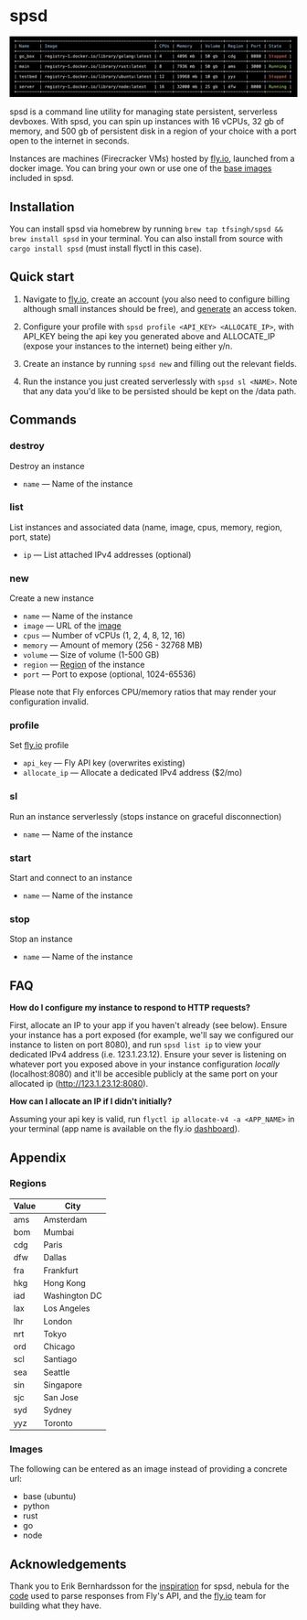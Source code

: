 # spsd

![spsd](resources/list.png)

spsd is a command line utility for managing state persistent, serverless devboxes. With spsd, you can spin up instances with 16 vCPUs, 32 gb of memory, and 500 gb of persistent disk in a region of your choice with a port open to the internet in seconds.

Instances are machines (Firecracker VMs) hosted by [fly.io](https://fly.io), launched from a docker image. You can bring your own or use one of the [base images](#images) included in spsd.

## Installation

You can install spsd via homebrew by running ```brew tap tfsingh/spsd && brew install spsd``` in your terminal. You can also install from source with ```cargo install spsd``` (must install flyctl in this case).

## Quick start

1. Navigate to [fly.io](https://fly.io), create an account (you also need to configure billing although small instances should be free), and [generate](https://fly.io/user/personal_access_tokens) an access token.

2. Configure your profile with ```spsd profile <API_KEY> <ALLOCATE_IP>```, with API_KEY being the api key you generated above and ALLOCATE_IP (expose your instances to the internet) being either y/n.

3. Create an instance by running ```spsd new``` and filling out the relevant fields.

4. Run the instance you just created serverlessly with ```spsd sl <NAME>```. Note that any data you'd like to be persisted should be kept on the /data path.

## Commands

### destroy

Destroy an instance

- `name` — Name of the instance

### list

List instances and associated data (name, image, cpus, memory, region, port, state)

- `ip` — List attached IPv4 addresses (optional)

### new

Create a new instance

- `name` — Name of the instance
- `image` — URL of the [image](#images)
- `cpus` — Number of vCPUs (1, 2, 4, 8, 12, 16)
- `memory` — Amount of memory (256 - 32768 MB)
- `volume` — Size of volume (1-500 GB)
- `region` — [Region](#regions) of the instance
- `port` — Port to expose (optional, 1024-65536)

Please note that Fly enforces CPU/memory ratios that may render your configuration invalid.

### profile

Set [fly.io](https://fly.io) profile

- `api_key` — Fly API key (overwrites existing)
- `allocate_ip` — Allocate a dedicated IPv4 address ($2/mo)

### sl

Run an instance serverlessly (stops instance on graceful disconnection)

- `name` — Name of the instance

### start

Start and connect to an instance

- `name` — Name of the instance

### stop

Stop an instance

- `name` — Name of the instance

## FAQ

**How do I configure my instance to respond to HTTP requests?**

First, allocate an IP to your app if you haven't already (see below). Ensure your instance has a port exposed (for example, we'll say we configured our instance to listen on port 8080), and run ```spsd list ip``` to view your dedicated IPv4 address (i.e. 123.1.23.12). Ensure your sever is listening on whatever port you exposed above in your instance configuration _locally_ (localhost:8080) and it'll be accesible publicly at the same port on your allocated ip (http://123.1.23.12:8080).

**How can I allocate an IP if I didn't initially?**

Assuming your api key is valid, run ```flyctl ip allocate-v4 -a <APP_NAME>``` in your terminal (app name is available on the fly.io [dashboard](https://fly.io/dashboard)).

## Appendix

### Regions

| Value   | City         |
| ------- | ------------ |
| ams     | Amsterdam    |
| bom     | Mumbai       |
| cdg     | Paris        |
| dfw     | Dallas       |
| fra     | Frankfurt    |
| hkg     | Hong Kong    |
| iad     | Washington DC|
| lax     | Los Angeles  |
| lhr     | London       |
| nrt     | Tokyo        |
| ord     | Chicago      |
| scl     | Santiago     |
| sea     | Seattle      |
| sin     | Singapore    |
| sjc     | San Jose     |
| syd     | Sydney       |
| yyz     | Toronto      |

### Images

The following can be entered as an image instead of providing a concrete url:
- base (ubuntu)
- python
- rust
- go
- node

## Acknowledgements

Thank you to Erik Bernhardsson for the [inspiration](https://twitter.com/bernhardsson/status/1543074570512617475) for spsd, nebula for the [code](https://github.com/nebulatgs/fade) used to parse responses from Fly's API, and the [fly.io](https://fly.io) team for building what they have.